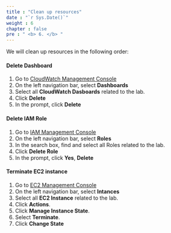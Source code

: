```yaml
---
title : "Clean up resources"
date : "`r Sys.Date()`"
weight : 6
chapter : false
pre : " <b> 6. </b> "
---
```


We will clean up resources in the following order:

#### Delete Dashboard

1. Go to [CloudWatch Management Console](https://aws.amazon.com/console/)
2. On the left navigation bar, select **Dashboards**
3. Select all **CloudWatch Dasboards** related to the lab.
4. Click **Delete**
5. In the prompt, click **Delete**


#### Delete IAM Role

1. Go to [IAM Management Console](https://aws.amazon.com/console/)
2. On the left navigation bar, select **Roles**
3. In the search box, find and select all Roles related to the lab.
4. Click **Delete Role**
5. In the prompt, click **Yes**, **Delete**

#### Terminate EC2 instance

1. Go to [EC2 Management Console](https://aws.amazon.com/console/)
2. On the left navigation bar, select **Intances**
3. Select all **EC2 Instance** related to the lab.
4. Click **Actions**.
5. Click **Manage Instance State**.
6. Select **Terminate**.
7. Click **Change State**